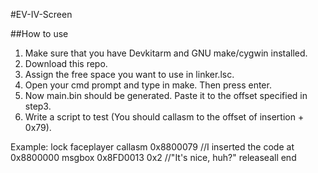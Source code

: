 #EV-IV-Screen

##How to use
1. Make sure that you have Devkitarm and GNU make/cygwin installed.
2. Download this repo.
3. Assign the free space you want to use in linker.lsc.
4. Open your cmd prompt and type in make. Then press enter.
5. Now main.bin should be generated. Paste it to the offset specified in step3.
6. Write a script to test (You should callasm to the offset of insertion + 0x79).

Example:
lock
faceplayer
callasm 0x8800079  //I inserted the code at 0x8800000
msgbox 0x8FD0013 0x2 //"It's nice, huh?"
releaseall
end
